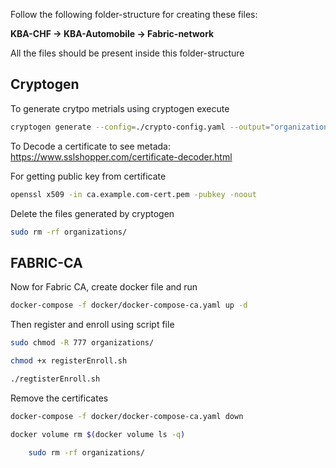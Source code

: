 Follow the following folder-structure for creating these files:

**KBA-CHF -> KBA-Automobile -> Fabric-network**

All the files should be present inside this folder-structure

## Cryptogen

To generate crytpo metrials using cryptogen execute

```bash
cryptogen generate --config=./crypto-config.yaml --output="organizations"
```

To Decode a certificate to see metada: https://www.sslshopper.com/certificate-decoder.html

For getting public key from certificate

```bash
openssl x509 -in ca.example.com-cert.pem -pubkey -noout
```

Delete the files generated by cryptogen

```bash
sudo rm -rf organizations/
```

## FABRIC-CA

Now for Fabric CA, create docker file and run

```bash
docker-compose -f docker/docker-compose-ca.yaml up -d
```

Then register and enroll using script file

```bash
sudo chmod -R 777 organizations/

chmod +x registerEnroll.sh

./regtisterEnroll.sh
```

Remove the certificates

```bash
docker-compose -f docker/docker-compose-ca.yaml down

docker volume rm $(docker volume ls -q)

    sudo rm -rf organizations/
```